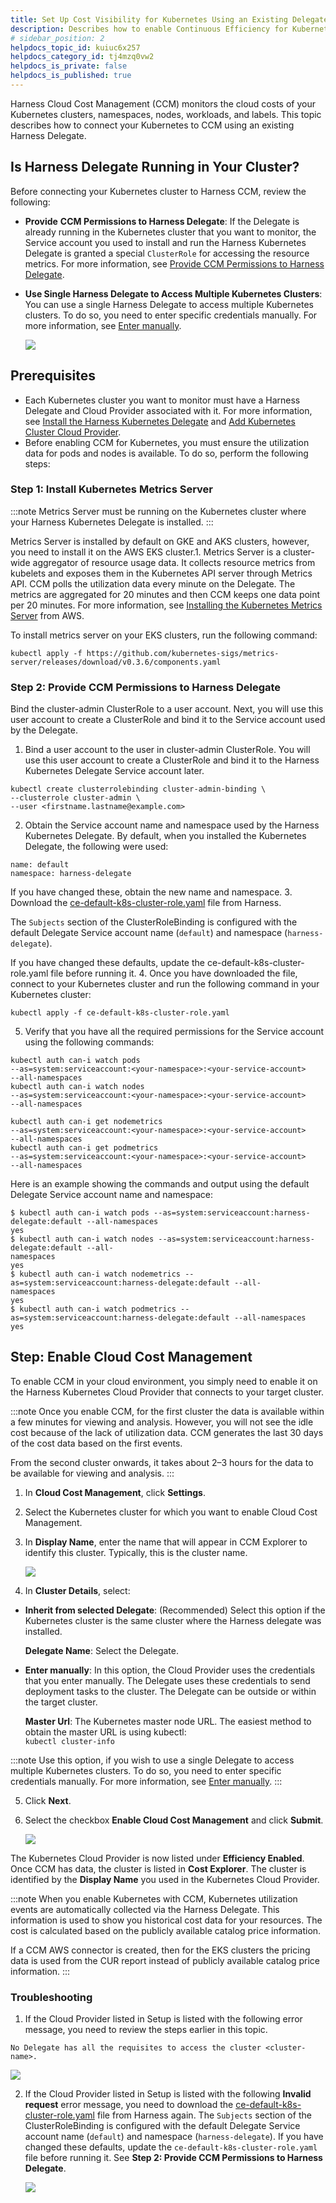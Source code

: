 ```yaml
---
title: Set Up Cost Visibility for Kubernetes Using an Existing Delegate
description: Describes how to enable Continuous Efficiency for Kubernetes.
# sidebar_position: 2
helpdocs_topic_id: kuiuc6x257
helpdocs_category_id: tj4mzq0vw2
helpdocs_is_private: false
helpdocs_is_published: true
---
```


Harness Cloud Cost Management (CCM) monitors the cloud costs of your Kubernetes clusters, namespaces, nodes, workloads, and labels. This topic describes how to connect your Kubernetes to CCM using an existing Harness Delegate.


## Is Harness Delegate Running in Your Cluster?

Before connecting your Kubernetes cluster to Harness CCM, review the following:

* **Provide** **CCM Permissions to Harness Delegate**: If the Delegate is already running in the Kubernetes cluster that you want to monitor, the Service account you used to install and run the Harness Kubernetes Delegate is granted a special `ClusterRole` for accessing the resource metrics. For more information, see [Provide CCM Permissions to Harness Delegate](/docs/first-gen/cloud-cost-management/setup-cost-visibility/enable-continuous-efficiency-for-kubernetes.md#step-2-provide-ccm-permissions-to-harness-delegate).

* **Use Single Harness Delegate to Access Multiple Kubernetes Clusters**: You can use a single Harness Delegate to access multiple Kubernetes clusters. To do so, you need to enter specific credentials manually. For more information, see [Enter manually](https://harness.helpdocs.io/article/l68rujg6mp-add-kubernetes-cluster-cloud-provider#option_2_enter_manually).
  
    ![](./static/enable-continuous-efficiency-for-kubernetes-53.png)

## Prerequisites

* Each Kubernetes cluster you want to monitor must have a Harness Delegate and Cloud Provider associated with it. For more information, see [Install the Harness Kubernetes Delegate](https://harness.helpdocs.io/article/0hn6vdpeqz-install-kubernetes-delegate) and [Add Kubernetes Cluster Cloud Provider](https://harness.helpdocs.io/article/l68rujg6mp-add-kubernetes-cluster-cloud-provider).
* Before enabling CCM for Kubernetes, you must ensure the utilization data for pods and nodes is available. To do so, perform the following steps:

### Step 1: Install Kubernetes Metrics Server


:::note
Metrics Server must be running on the Kubernetes cluster where your Harness Kubernetes Delegate is installed.
:::

Metrics Server is installed by default on GKE and AKS clusters, however, you need to install it on the AWS EKS cluster.1. Metrics Server is a cluster-wide aggregator of resource usage data. It collects resource metrics from kubelets and exposes them in the Kubernetes API server through Metrics API. CCM polls the utilization data every minute on the Delegate. The metrics are aggregated for 20 minutes and then CCM keeps one data point per 20 minutes. For more information, see [Installing the Kubernetes Metrics Server](https://docs.aws.amazon.com/eks/latest/userguide/metrics-server.html) from AWS.  
  
To install metrics server on your EKS clusters, run the following command:  
  

```
kubectl apply -f https://github.com/kubernetes-sigs/metrics-server/releases/download/v0.3.6/components.yaml
```

### Step 2: Provide CCM Permissions to Harness Delegate

Bind the cluster-admin ClusterRole to a user account. Next, you will use this user account to create a ClusterRole and bind it to the Service account used by the Delegate.

1. Bind a user account to the user in cluster-admin ClusterRole. You will use this user account to create a ClusterRole and bind it to the Harness Kubernetes Delegate Service account later.  
  

```
kubectl create clusterrolebinding cluster-admin-binding \  
--clusterrole cluster-admin \  
--user <firstname.lastname@example.com>
```
2. Obtain the Service account name and namespace used by the Harness Kubernetes Delegate. By default, when you installed the Kubernetes Delegate, the following were used:  
  

```
name: default  
namespace: harness-delegate
```
  
If you have changed these, obtain the new name and namespace.
3. Download the [ce-default-k8s-cluster-role.yaml](https://raw.githubusercontent.com/harness/continuous-efficiency/master/config/ce-default-k8s-cluster-role.yaml) file from Harness.  
  
The `Subjects` section of the ClusterRoleBinding is configured with the default Delegate Service account name (`default`) and namespace (`harness-delegate`).  
  
If you have changed these defaults, update the ce-default-k8s-cluster-role.yaml file before running it.
4. Once you have downloaded the file, connect to your Kubernetes cluster and run the following command in your Kubernetes cluster:  
  

```
kubectl apply -f ce-default-k8s-cluster-role.yaml
```
5. Verify that you have all the required permissions for the Service account using the following commands:  

```
kubectl auth can-i watch pods   
--as=system:serviceaccount:<your-namespace>:<your-service-account>   
--all-namespaces  
kubectl auth can-i watch nodes   
--as=system:serviceaccount:<your-namespace>:<your-service-account>   
--all-namespaces
```
  

```
kubectl auth can-i get nodemetrics   
--as=system:serviceaccount:<your-namespace>:<your-service-account>   
--all-namespaces  
kubectl auth can-i get podmetrics   
--as=system:serviceaccount:<your-namespace>:<your-service-account>   
--all-namespaces
```
  
Here is an example showing the commands and output using the default Delegate Service account name and namespace:  
  

```
$ kubectl auth can-i watch pods --as=system:serviceaccount:harness-delegate:default --all-namespaces  
yes  
$ kubectl auth can-i watch nodes --as=system:serviceaccount:harness-delegate:default --all-namespaces                                                                      
yes  
$ kubectl auth can-i watch nodemetrics --as=system:serviceaccount:harness-delegate:default --all-namespaces                                                                
yes  
$ kubectl auth can-i watch podmetrics --as=system:serviceaccount:harness-delegate:default --all-namespaces   
yes
```

## Step: Enable Cloud Cost Management

To enable CCM in your cloud environment, you simply need to enable it on the Harness Kubernetes Cloud Provider that connects to your target cluster.


:::note
Once you enable CCM, for the first cluster the data is available within a few minutes for viewing and analysis. However, you will not see the idle cost because of the lack of utilization data. CCM generates the last 30 days of the cost data based on the first events.  
  
From the second cluster onwards, it takes about 2–3 hours for the data to be available for viewing and analysis.
:::


1. In **Cloud Cost Management**, click **Settings**.
2. Select the Kubernetes cluster for which you want to enable Cloud Cost Management.
3. In **Display Name**, enter the name that will appear in CCM Explorer to identify this cluster. Typically, this is the cluster name.
   
     ![](./static/enable-continuous-efficiency-for-kubernetes-54.png)
4. In **Cluster Details**, select:
* **Inherit from selected Delegate**: (Recommended) Select this option if the Kubernetes cluster is the same cluster where the Harness delegate was installed.

  **Delegate Name**: Select the Delegate.
	   
* **Enter manually**: In this option, the Cloud Provider uses the credentials that you enter manually. The Delegate uses these credentials to send deployment tasks to the cluster. The Delegate can be outside or within the target cluster.

  **Master Url**: The Kubernetes master node URL. The easiest method to obtain the master URL is using kubectl:  
`kubectl cluster-info`

	
:::note
Use this option, if you wish to use a single Delegate to access multiple Kubernetes clusters. To do so, you need to enter specific credentials manually. For more information, see [Enter manually](https://harness.helpdocs.io/article/l68rujg6mp-add-kubernetes-cluster-cloud-provider#option_2_enter_manually).
:::
		 
		  
5. Click **Next**.
6. Select the checkbox **Enable Cloud Cost Management** and click **Submit**.
   
     ![](./static/enable-continuous-efficiency-for-kubernetes-55.png)

The Kubernetes Cloud Provider is now listed under **Efficiency Enabled**. Once CCM has data, the cluster is listed in **Cost Explorer**. The cluster is identified by the **Display Name** you used in the Kubernetes Cloud Provider.


:::note
When you enable Kubernetes with CCM, Kubernetes utilization events are automatically collected via the Harness Delegate. This information is used to show you historical cost data for your resources. The cost is calculated based on the publicly available catalog price information.  
  
If a CCM AWS connector is created, then for the EKS clusters the pricing data is used from the CUR report instead of publicly available catalog price information.
:::

### Troubleshooting
1. If the Cloud Provider listed in Setup is listed with the following error message, you need to review the steps earlier in this topic.
```
No Delegate has all the requisites to access the cluster <cluster-name>.
```
![](./static/enable-continuous-efficiency-for-kubernetes-56.png)
  
2. If the Cloud Provider listed in Setup is listed with the following **Invalid request** error message, you need to download the [ce-default-k8s-cluster-role.yaml](https://raw.githubusercontent.com/harness/continuous-efficiency/master/config/ce-default-k8s-cluster-role.yaml) file from Harness again. The `Subjects` section of the ClusterRoleBinding is configured with the default Delegate Service account name (`default`) and namespace (`harness-delegate`). If you have changed these defaults, update the `ce-default-k8s-cluster-role.yaml` file before running it. See **Step 2: Provide CCM Permissions to Harness Delegate**.
   
     ![](./static/enable-continuous-efficiency-for-kubernetes-57.png)



